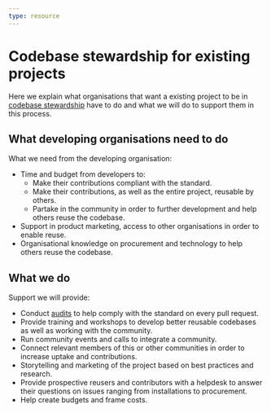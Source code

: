 ```yaml
---
type: resource
---
```


# Codebase stewardship for existing projects

Here we explain what organisations that want a existing project to be in [codebase stewardship](index.md) have to do and what we will do to support them in this process.

## What developing organisations need to do

What we need from the developing organisation:

* Time and budget from developers to:
    * Make their contributions compliant with the standard.
    * Make their contributions, as well as the entire project, reusable by others.
    * Partake in the community in order to further development and help others reuse the codebase.
* Support in product marketing, access to other organisations in order to enable reuse.
* Organisational knowledge on procurement and technology to help others reuse the codebase.

## What we do

Support we will provide:

* Conduct [audits](../codebase-auditing/index.md) to help comply with the standard on every pull request.
* Provide training and workshops to develop better reusable codebases as well as working with the community.
* Run community events and calls to integrate a community.
* Connect relevant members of this or other communities in order to increase uptake and contributions.
* Storytelling and marketing of the project based on best practices and research.
* Provide prospective reusers and contributors with a helpdesk to answer their questions on issues ranging from installations to procurement.
* Help create budgets and frame costs.
